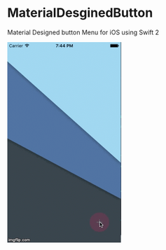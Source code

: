 # MaterialDesginedButton

Material Designed button Menu for iOS using Swift 2



![alt tag](https://github.com/ameyjain/MaterialDesginedButton/blob/master/MaterialDesignedButton.gif)
